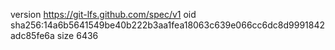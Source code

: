 version https://git-lfs.github.com/spec/v1
oid sha256:14a6b5641549be40b222b3aa1fea18063c639e066cc6dc8d9991842adc85fe6a
size 6436
